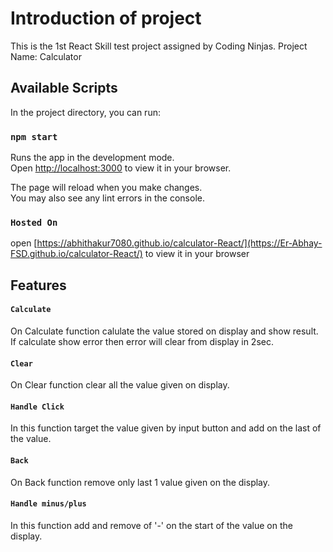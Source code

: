 # Introduction of project
This is the 1st React Skill test project assigned by Coding Ninjas.
Project Name: Calculator

## Available Scripts

In the project directory, you can run:

### `npm start`

Runs the app in the development mode.\
Open [http://localhost:3000](http://localhost:3000) to view it in your browser.

The page will reload when you make changes.\
You may also see any lint errors in the console.

### `Hosted On`
open [https://abhithakur7080.github.io/calculator-React/](https://Er-Abhay-FSD.github.io/calculator-React/) to view it in your browser

## Features

#### `Calculate`
On Calculate function calulate the value stored on display and show result.
If calculate show error then error will clear from display in 2sec.

#### `Clear`
On Clear function clear all the value given on display.

#### `Handle Click`
In this function target the value given by input button and add on the last of the value.

#### `Back`
On Back function remove only last 1 value given on the display.

#### `Handle minus/plus`
In this function add and remove of '-' on the start of the value on the display.
